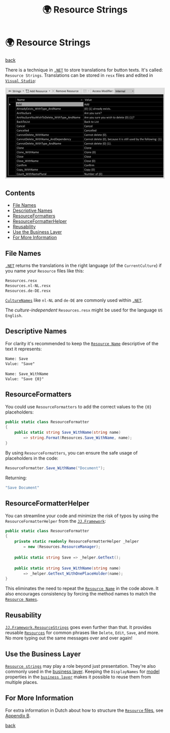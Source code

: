 ﻿---
title: "🌍 Resource Strings"
image: "/images/resource-strings-page.png"
description: "A technique in .NET to store button texts and translations of domain terminology."
keywords:
  - resource strings
  - string resources
  - translations
  - globalization
  - localization
  - resx
  - c#
  - .net
  - coding
  - programming
  - software engineering
  - software development
  - software design
  - software architecture
---

🌍 Resource Strings
====================

[back](business-logic.md)

There is a technique in [`.NET`](../api.md#dotnet) to store translations for button texts. It's called: `Resource Strings`. Translations can be stored in `resx` files and edited in [`Visual Studio`](../api.md#visual-studio):

![Resource String Editor](../images/resource-strings-editor.png)

<h2>Contents</h2>

- [File Names](#file-names)
- [Descriptive Names](#descriptive-names)
- [ResourceFormatters](#resourceformatters)
- [ResourceFormatterHelper](#resourceformatterhelper)
- [Reusability](#reusability)
- [Use the Business Layer](#use-the-business-layer)
- [For More Information](#for-more-information)


File Names
----------

[`.NET`](../api.md#dotnet) returns the translations in the right language (of the `CurrentCulture`) if you name your `Resource` files like this:

    Resources.resx
    Resources.nl-NL.resx
    Resources.de-DE.resx

[`CultureNames`](https://www.csharp-examples.net/culture-names/) like `nl-NL` and `de-DE` are commonly used within [`.NET`](../api.md#dotnet).

The *culture-independent* `Resources.resx` might be used for the language `US English`.


Descriptive Names
-----------------

For clarity it's recommended to keep the [`Resource Name`](#-resource-strings) descriptive of the text it represents:

    Name: Save
    Value: "Save"

    Name: Save_WithName
    Value: "Save {0}"


ResourceFormatters
------------------

You could use `ResourceFormatters` to add the correct values to the `{0}` placeholders:

```cs
public static class ResourceFormatter
{
    public static string Save_WithName(string name) 
        => string.Format(Resources.Save_WithName, name);
}
```

By using `ResourceFormatters`, you can ensure the safe usage of placeholders in the code:

```cs
ResourceFormatter.Save_WithName("Document");
```

Returning:

```cs
"Save Document"
```


ResourceFormatterHelper
-----------------------

You can streamline your code and minimize the risk of typos by using the `ResourceFormatterHelper` from the [`JJ.Framework`](../api.md#jj-framework-resourcestrings):

```cs
public static class ResourceFormatter
{
    private static readonly ResourceFormatterHelper _helper 
        = new (Resources.ResourceManager);

    public static string Save => _helper.GetText();

    public static string Save_WithName(string name) 
        => _helper.GetText_WithOnePlaceHolder(name);
}
```

This eliminates the need to repeat the [`Resource Name`](#-resource-strings) in the code above. It also encourages consistency by forcing the method names to match the [`Resource Names`](#-resource-strings).


Reusability
-----------

[`JJ.Framework.ResourceStrings`](../api.md#jj-framework-resourcestrings) goes even further than that. It provides reusable [`Resources`](#-resource-strings) for common phrases like `Delete`, `Edit`, `Save`, and more. No more typing out the same messages over and over again!


Use the Business Layer
----------------------

[`Resource strings`](#-resource-strings) may play a role beyond just presentation. They're also commonly used in the [business layer](../layers.md#business-layer). Keeping the `DisplayNames` for [model](data-access.md#entities) properties in the [`business layer`](../layers.md#business-layer) makes it possible to reuse them from multiple places.


For More Information
--------------------

For extra information in Dutch about how to structure the [`Resource` files](#file-names), see [Appendix B](../appendices.md#appendix-b-knopteksten-en-berichtteksten-in-applicaties-resource-strings--dutch-).

[back](business-logic.md)
